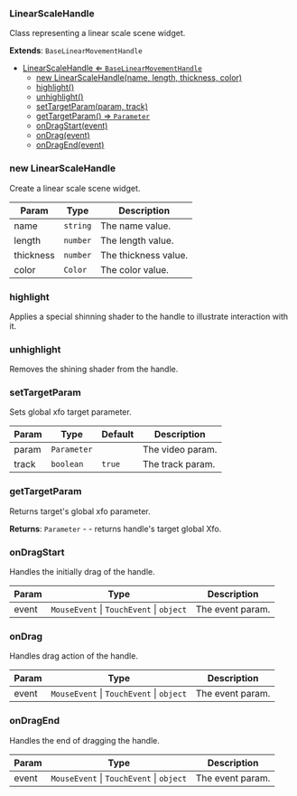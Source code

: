 <a name="LinearScaleHandle"></a>

### LinearScaleHandle 
Class representing a linear scale scene widget.


**Extends**: <code>BaseLinearMovementHandle</code>  

* [LinearScaleHandle ⇐ <code>BaseLinearMovementHandle</code>](#LinearScaleHandle)
    * [new LinearScaleHandle(name, length, thickness, color)](#new-LinearScaleHandle)
    * [highlight()](#highlight)
    * [unhighlight()](#unhighlight)
    * [setTargetParam(param, track)](#setTargetParam)
    * [getTargetParam() ⇒ <code>Parameter</code>](#getTargetParam)
    * [onDragStart(event)](#onDragStart)
    * [onDrag(event)](#onDrag)
    * [onDragEnd(event)](#onDragEnd)

<a name="new_LinearScaleHandle_new"></a>

### new LinearScaleHandle
Create a linear scale scene widget.


| Param | Type | Description |
| --- | --- | --- |
| name | <code>string</code> | The name value. |
| length | <code>number</code> | The length value. |
| thickness | <code>number</code> | The thickness value. |
| color | <code>Color</code> | The color value. |

<a name="LinearScaleHandle+highlight"></a>

### highlight
Applies a special shinning shader to the handle to illustrate interaction with it.


<a name="LinearScaleHandle+unhighlight"></a>

### unhighlight
Removes the shining shader from the handle.


<a name="LinearScaleHandle+setTargetParam"></a>

### setTargetParam
Sets global xfo target parameter.



| Param | Type | Default | Description |
| --- | --- | --- | --- |
| param | <code>Parameter</code> |  | The video param. |
| track | <code>boolean</code> | <code>true</code> | The track param. |

<a name="LinearScaleHandle+getTargetParam"></a>

### getTargetParam
Returns target's global xfo parameter.


**Returns**: <code>Parameter</code> - - returns handle's target global Xfo.  
<a name="LinearScaleHandle+onDragStart"></a>

### onDragStart
Handles the initially drag of the handle.



| Param | Type | Description |
| --- | --- | --- |
| event | <code>MouseEvent</code> \| <code>TouchEvent</code> \| <code>object</code> | The event param. |

<a name="LinearScaleHandle+onDrag"></a>

### onDrag
Handles drag action of the handle.



| Param | Type | Description |
| --- | --- | --- |
| event | <code>MouseEvent</code> \| <code>TouchEvent</code> \| <code>object</code> | The event param. |

<a name="LinearScaleHandle+onDragEnd"></a>

### onDragEnd
Handles the end of dragging the handle.



| Param | Type | Description |
| --- | --- | --- |
| event | <code>MouseEvent</code> \| <code>TouchEvent</code> \| <code>object</code> | The event param. |

